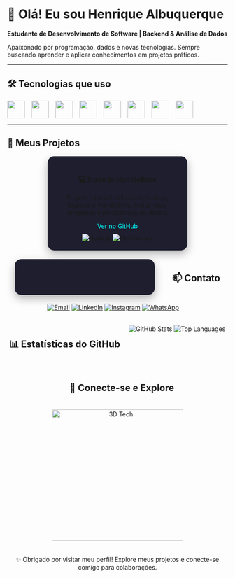 # 👋 Olá! Eu sou Henrique Albuquerque

**Estudante de Desenvolvimento de Software | Backend & Análise de Dados**  

Apaixonado por programação, dados e novas tecnologias. Sempre buscando aprender e aplicar conhecimentos em projetos práticos.  

---

## 🛠 Tecnologias que uso

<div style="display: flex; gap: 15px;">
  <img src="https://cdn.jsdelivr.net/gh/devicons/devicon/icons/java/java-original.svg" width="40"/>
  <img src="https://cdn.jsdelivr.net/gh/devicons/devicon/icons/javascript/javascript-original.svg" width="40"/>
  <img src="https://cdn.jsdelivr.net/gh/devicons/devicon/icons/nodejs/nodejs-original.svg" width="40"/>
  <img src="https://cdn.jsdelivr.net/gh/devicons/devicon/icons/python/python-original.svg" width="40"/>
  <img src="https://cdn.jsdelivr.net/gh/devicons/devicon/icons/mysql/mysql-original.svg" width="40"/>
  <img src="https://cdn.jsdelivr.net/gh/devicons/devicon/icons/git/git-original.svg" width="40"/>
  <img src="https://cdn.jsdelivr.net/gh/devicons/devicon/icons/html5/html5-original.svg" width="40"/>
  <img src="https://cdn.jsdelivr.net/gh/devicons/devicon/icons/css3/css3-original.svg" width="40"/>
</div>


---

## 📂 Meus Projetos

<div align="center" style="display:flex; flex-wrap: wrap; justify-content:center; gap:20px;">

<div style="border-radius:15px; background:#1e1e2f; padding:20px; width:280px; text-align:center; box-shadow: 0 8px 20px rgba(0,0,0,0.3); transition: transform 0.3s;">
  <h3>💻 Node.js HandleBars</h3>
  <p>Projeto fullstack utilizando Node.js, Express e Handlebars. Inclui rotas, templates e persistência de dados.</p>
  <a href="https://github.com/damata09/projetoNode-handlebars" style="text-decoration:none; color:#00ffff;">Ver no GitHub</a>
  <div style="margin-top:10px;">
    <img src="https://img.shields.io/badge/Node.js-339933?style=for-the-badge&logo=nodedotjs&logoColor=white" alt="Node.js"/>
    <img src="https://img.shields.io/badge/Handlebars-E34F26?style=for-the-badge&logo=handlebarsdotjs&logoColor=white" alt="Handlebars"/>
  </div>
</div>

<div style="border-radius:15px; background:#1e1e2f; padding:20px; width:280px; text-align:center; box-shadow: 0 8px 20px rgba(0,0,0,0.3); transition: transform 0.3s;">
 
</div>

---

## 📫 Contato

<div align="center">
  <a href="mailto:henriquemataalb34@gmail.com"><img src="https://img.shields.io/badge/📧 Email-000?style=for-the-badge&logo=gmail&logoColor=white" alt="Email"/></a>
  <a href="https://www.linkedin.com/in/henrique-albuquerque-ba818126a?utm_source=share&utm_campaign=share_via&utm_content=profile&utm_medium=android_app"><img src="https://img.shields.io/badge/🔗 LinkedIn-000?style=for-the-badge&logo=linkedin&logoColor=0A66C2" alt="LinkedIn"/></a>
  <a href="https://www.instagram.com/damatacodes?igsh=NXNsOXZ0Mnd2d2Z5"><img src="https://img.shields.io/badge/📸 Instagram-000?style=for-the-badge&logo=instagram&logoColor=E1306C" alt="Instagram"/></a>
  <a href="https://wa.me/5511995413253"><img src="https://img.shields.io/badge/💬 WhatsApp-000?style=for-the-badge&logo=whatsapp&logoColor=25D366" alt="WhatsApp"/></a>
</div>

---

## 📊 Estatísticas do GitHub

<div align="center">
  <img src="https://github-readme-stats.vercel.app/api?username=damata09&show_icons=true&theme=dracula" alt="GitHub Stats"/>
  <img src="https://github-readme-stats.vercel.app/api/top-langs/?username=damata09&layout=compact&theme=dracula" alt="Top Languages"/>
</div>

---

## 🚀 Conecte-se e Explore

<div align="center">
  <img src="https://c.tenor.com/8NvXKH2KzKIAAAAC/3d-rotate.gif" alt="3D Tech" width="300"/>
</div>

✨ Obrigado por visitar meu perfil! Explore meus projetos e conecte-se comigo para colaborações.
